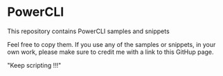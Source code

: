 # PowerCLI

This repository contains PowerCLI samples and snippets

Feel free to copy them.
If you use any of the samples or snippets, in your own work, please make sure to credit me with a link to this GitHup page.

"Keep scripting !!!"
